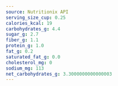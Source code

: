 ```yaml
---
source: Nutritionix API
serving_size_cup: 0.25
calories_kcal: 19
carbohydrates_g: 4.4
sugar_g: 2.7
fiber_g: 1.1
protein_g: 1.0
fat_g: 0.2
saturated_fat_g: 0.0
cholesterol_mg: 0
sodium_mg: 113
net_carbohydrates_g: 3.3000000000000003
---
```


